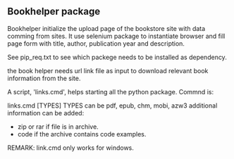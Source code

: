 ## Bookhelper package

Bookhelper initialize the upload page of the bookstore site with data comming from sites. 
It use selenium package to instantiate browser and fill page form with title, author,
publication year and description. 

See pip_req.txt to see which packege needs to be installed as dependency.

the book helper needs url link file as input to download relevant book 
information from the site.

A script, 'links.cmd', helps starting all the python package.
Commnd is:

links.cmd <url link file> [TYPES]
TYPES can be pdf, epub, chm, mobi, azw3
additional information can be added: 
- zip or rar if file is in archive.
- code if the archive contains code examples.

REMARK: link.cmd only works for windows.
